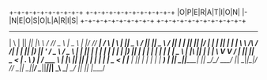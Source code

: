 
 +-+-+-+-+-+-+-+-+-+ +-+-+-+-+-+-+-+-+-+-+-+ 
 |O|P|E|R|A|T|I|O|N| |-|N|E|O|S|O|L|A|R|I|S| 
 +-+-+-+-+-+-+-+-+-+ +-+-+-+-+-+-+-+-+-+-+-+ 



  _   _  _____  _____ __        __ ___   ____   _  __ ____       _     _   _  ____     ____  ___  ____    ____  _   _  ___  _____  ____  
 | \ | || ____||_   _|\ \      / // _ \ |  _ \ | |/ // ___|     / \   | \ | ||  _ \   / ___||_ _||  _ \  / ___|| | | ||_ _||_   _|/ ___| 
 |  \| ||  _|    | |   \ \ /\ / /| | | || |_) || ' / \___ \    / _ \  |  \| || | | | | |     | | | |_) || |    | | | | | |   | |  \___ \ 
 | |\  || |___   | |    \ V  V / | |_| ||  _ < | . \  ___) |  / ___ \ | |\  || |_| | | |___  | | |  _ < | |___ | |_| | | |   | |   ___) |
 |_| \_||_____|  |_|     \_/\_/   \___/ |_| \_\|_|\_\|____/  /_/   \_\|_| \_||____/   \____||___||_| \_\ \____| \___/ |___|  |_|  |____/ 
                                                                                                                                         
